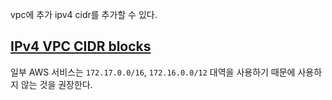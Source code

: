 vpc에 추가 ipv4 cidr를 추가할 수 있다.

## [IPv4 VPC CIDR blocks](https://docs.aws.amazon.com/vpc/latest/userguide/vpc-cidr-blocks.html#vpc-sizing-ipv4)
일부 AWS 서비스는 `172.17.0.0/16`, `172.16.0.0/12` 대역을 사용하기 때문에 사용하지 않는 것을 권장한다.